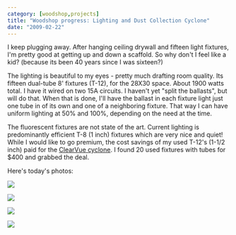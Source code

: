 ```yaml
---
category: [woodshop,projects]
title: "Woodshop progress: Lighting and Dust Collection Cyclone"
date: "2009-02-22"
---
```


I keep plugging away. After hanging ceiling drywall and fifteen light fixtures, I'm pretty good at getting up and down a scaffold. So why don't I feel like a kid? (because its been 40 years since I was sixteen?)  
  
The lighting is beautiful to my eyes - pretty much drafting room quality. Its fifteen dual-tube 8' fixtures (T-12), for the 28X30 space. About 1900 watts total. I have it wired on two 15A circuits. I haven't yet "split the ballasts", but will do that. When that is done, I'll have the ballast in each fixture light just one tube in of its own and one of a neighboring fixture. That way I can have uniform lighting at 50% and 100%, depending on the need at the time.  
  

The fluorescent fixtures are not state of the art. Current lighting is predominantly efficient T-8 (1 inch) fixtures which are very nice and quiet! While I would like to go premium, the cost savings of my used T-12's (1-1/2 inch) paid for the [ClearVue cyclone](http://www.clearvuecyclones.com/). I found 20 used fixtures with tubes for $400 and grabbed the deal.  
  
Here's today's photos:  
  
![](http://farm4.static.flickr.com/3651/3299104338_1b17c22f9d.jpg?v=0)  
  
![](http://farm4.static.flickr.com/3511/3299104464_e284af25fb.jpg?v=0)  
  
![](http://farm4.static.flickr.com/3497/3299104572_f1f6155715.jpg?v=0)  
  
![](http://farm4.static.flickr.com/3484/3299104712_e2e7e42729.jpg?v=0)
